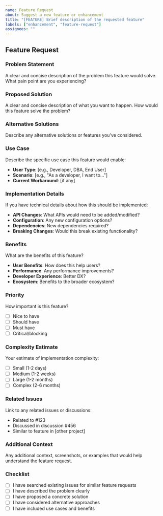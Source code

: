 ```yaml
---
name: Feature Request
about: Suggest a new feature or enhancement
title: "[FEATURE] Brief description of the requested feature"
labels: ["enhancement", "feature-request"]
assignees: ""
---
```


## Feature Request

### Problem Statement
A clear and concise description of the problem this feature would solve. What pain point are you experiencing?

### Proposed Solution
A clear and concise description of what you want to happen. How would this feature solve the problem?

### Alternative Solutions
Describe any alternative solutions or features you've considered.

### Use Case
Describe the specific use case this feature would enable:
- **User Type**: [e.g., Developer, DBA, End User]
- **Scenario**: [e.g., "As a developer, I want to..."]
- **Current Workaround**: [if any]

### Implementation Details
If you have technical details about how this should be implemented:
- **API Changes**: What APIs would need to be added/modified?
- **Configuration**: Any new configuration options?
- **Dependencies**: New dependencies required?
- **Breaking Changes**: Would this break existing functionality?

### Benefits
What are the benefits of this feature?
- **User Benefits**: How does this help users?
- **Performance**: Any performance improvements?
- **Developer Experience**: Better DX?
- **Ecosystem**: Benefits to the broader ecosystem?

### Priority
How important is this feature?
- [ ] Nice to have
- [ ] Should have
- [ ] Must have
- [ ] Critical/blocking

### Complexity Estimate
Your estimate of implementation complexity:
- [ ] Small (1-2 days)
- [ ] Medium (1-2 weeks)
- [ ] Large (1-2 months)
- [ ] Complex (2-6 months)

### Related Issues
Link to any related issues or discussions:
- Related to #123
- Discussed in discussion #456
- Similar to feature in [other project]

### Additional Context
Any additional context, screenshots, or examples that would help understand the feature request.

### Checklist
- [ ] I have searched existing issues for similar feature requests
- [ ] I have described the problem clearly
- [ ] I have proposed a concrete solution
- [ ] I have considered alternative approaches
- [ ] I have included use cases and benefits

